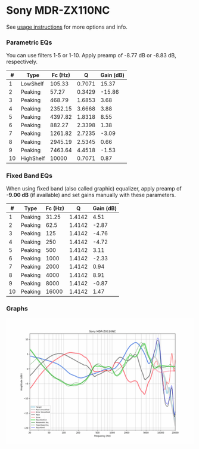# Sony MDR-ZX110NC
See [usage instructions](https://github.com/jaakkopasanen/AutoEq#usage) for more options and info.

### Parametric EQs
You can use filters 1-5 or 1-10. Apply preamp of -8.77 dB or -8.83 dB, respectively.

|   # | Type      |   Fc (Hz) |      Q |   Gain (dB) |
|-----|-----------|-----------|--------|-------------|
|   1 | LowShelf  |    105.33 | 0.7071 |       15.37 |
|   2 | Peaking   |     57.27 | 0.3429 |      -15.86 |
|   3 | Peaking   |    468.79 | 1.6853 |        3.68 |
|   4 | Peaking   |   2352.15 | 3.6668 |        3.88 |
|   5 | Peaking   |   4397.82 | 1.8318 |        8.55 |
|   6 | Peaking   |    882.27 | 2.3398 |        1.38 |
|   7 | Peaking   |   1261.82 | 2.7235 |       -3.09 |
|   8 | Peaking   |   2945.19 | 2.5345 |        0.66 |
|   9 | Peaking   |   7463.64 | 4.4518 |       -1.53 |
|  10 | HighShelf |  10000    | 0.7071 |        0.87 |

### Fixed Band EQs
When using fixed band (also called graphic) equalizer, apply preamp of **-9.00 dB** (if available) and set gains manually with these parameters.

|   # | Type    |   Fc (Hz) |      Q |   Gain (dB) |
|-----|---------|-----------|--------|-------------|
|   1 | Peaking |     31.25 | 1.4142 |        4.51 |
|   2 | Peaking |     62.5  | 1.4142 |       -2.87 |
|   3 | Peaking |    125    | 1.4142 |       -4.76 |
|   4 | Peaking |    250    | 1.4142 |       -4.72 |
|   5 | Peaking |    500    | 1.4142 |        3.11 |
|   6 | Peaking |   1000    | 1.4142 |       -2.33 |
|   7 | Peaking |   2000    | 1.4142 |        0.94 |
|   8 | Peaking |   4000    | 1.4142 |        8.91 |
|   9 | Peaking |   8000    | 1.4142 |       -0.87 |
|  10 | Peaking |  16000    | 1.4142 |        1.47 |

### Graphs
![](./Sony%20MDR-ZX110NC.png)
